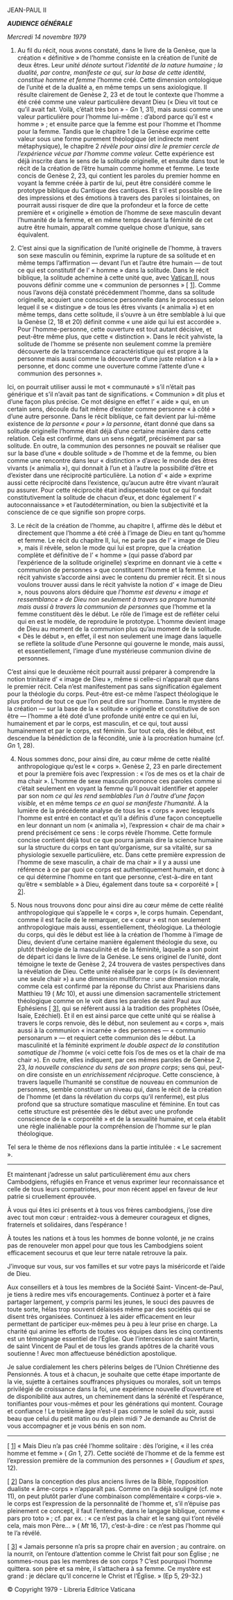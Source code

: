 JEAN-PAUL II

***AUDIENCE GÉNÉRALE***

*Mercredi 14 novembre 1979*

1. Au fil du récit, nous avons constaté, dans le livre de la Genèse, que la création « définitive » de l’homme consiste en la création de l’unité de deux êtres. Leur *unité dénote* surtout *l’identité de la nature humaine ; la dualité, par contre, manifeste ce qui, sur la base de cette identité, constitue homme et femme* l’homme créé. Cette dimension ontologique de l’unité et de la dualité a, en même temps un sens axiologique. Il résulte clairement de Genèse 2, 23 et de tout le contexte que l’homme a été créé comme une valeur particulière devant Dieu (« Dieu vit tout ce qu’il avait fait. Voilà, c’était très bon » - *Gn* 1, 31), mais aussi comme une valeur particulière pour l’homme lui-même : d’abord parce qu’il est « homme » ; et ensuite parce que la femme est pour l’homme et l’homme pour la femme. Tandis que le chapitre 1 de la Genèse exprime cette valeur sous une forme purement théologique (et indirecte ment métaphysique), le chapitre 2 *révèle pour ainsi dire le premier cercle de l’expérience vécue par l’homme comme valeur.* Cette expérience est déjà inscrite dans le sens de la solitude originelle, et ensuite dans tout le récit de la création de l’être humain comme homme et femme. Le texte concis de Genèse 2, 23, qui contient les paroles du premier homme en voyant la femme créée à partir de lui, peut être considéré comme le prototype biblique du Cantique des cantiques. Et s’il est possible de lire des impressions et des émotions à travers des paroles si lointaines, on pourrait aussi risquer de dire que la profondeur et la force de cette première et « originelle » émotion de l’homme de sexe masculin devant l’humanité de la femme, et en même temps devant la féminité de cet autre être humain, apparaît comme quelque chose d’unique, sans équivalent.

2. C’est ainsi que la signification de l’unité originelle de l’homme, à travers son sexe masculin ou féminin, exprime la rupture de sa solitude et en même temps l’affirmation — devant l’un et l’autre être humain — de tout ce qui est constitutif de l’ « homme » dans la solitude. Dans le récit biblique, la solitude achemine à cette unité que, avec [Vatican II](http://www.vatican.va/archive/hist_councils/ii_vatican_council/index_fr.htm), nous pouvons définir comme une « communion de personnes » [ [1](#_ftn1 "")]. Comme nous l’avons déjà constaté précédemment l’homme, dans sa solitude originelle, acquiert une conscience personnelle dans le processus selon lequel il se « distingue » de tous les êtres vivants (« animalia ») et en même temps, dans cette solitude, il s’ouvre à un être semblable à lui que la Genèse (2, 18 et 20) définit comme « une aide qui lui est accordée ». Pour l’homme-personne, cette ouverture est tout autant décisive, et peut-être même plus, que cette « distinction ». Dans le récit yahviste, la solitude de l’homme se présente non seulement comme la première découverte de la transcendance caractéristique qui est propre à la personne mais aussi comme la découverte d’une juste relation « à la » personne, et donc comme une ouverture comme l’attente d’une « communion des personnes ».

Ici, on pourrait utiliser aussi le mot « communauté » s’il n’était pas générique et s’il n’avait pas tant de significations. « Communion » dit plus et d’une façon plus précise. Ce mot désigne en effet l’ « aide » qui, en un certain sens, découle du fait même d’exister comme personne « à côté » d’une autre personne. Dans le récit biblique, ce fait devient par lui-même existence de *la personne « pour » la personne*, étant donné que dans sa solitude originelle l’homme était déjà d’une certaine manière dans cette relation. Cela est confirmé, dans un sens négatif, précisément par sa solitude. En outre, la communion des personnes ne pouvait se réaliser que sur la base d’une « double solitude » de l’homme et de la femme, ou bien comme une rencontre dans leur « distinction » d’avec le monde des êtres vivants (« animalia »), qui donnait à l’un et à l’autre la possibilité d’être et d’exister dans une réciprocité particulière. La notion d’ « aide » exprime aussi cette réciprocité dans l’existence, qu’aucun autre être vivant n’aurait pu assurer. Pour cette réciprocité était indispensable tout ce qui fondait constitutivement la solitude de chacun d’eux, et donc également l’ « autoconnaissance » et l’autodétermination, ou bien la subjectivité et la conscience de ce que signifie son propre corps.

3. Le récit de la création de l’homme, au chapitre I, affirme dès le début et directement que l’homme a été créé à l’image de Dieu en tant qu’homme et femme. Le récit du chapitre II, lui, ne parle pas de l’ « image de Dieu », mais il révèle, selon le mode qui lui est propre, que la création complète et définitive de l’ « homme » (qui passe d’abord par l’expérience de la solitude originelle) s’exprime en donnant vie à cette « communion de personnes » que constituent l’homme et la femme. Le récit yahviste s’accorde ainsi avec le contenu du premier récit. Et si nous voulons trouver aussi dans le récit yahviste la notion d’ « image de Dieu », nous pouvons alors déduire que *l’homme est devenu « image et ressemblance » de Dieu non seulement à travers sa propre humanité mais aussi à travers la communion de personnes* que l’homme et la femme constituent dès le début. Le rôle de l’image est de refléter celui qui en est le modèle, de reproduire le prototype. L’homme devient image de Dieu au moment de la communion plus qu’au moment de la solitude. « Dès le début », en effet, il est non seulement une image dans laquelle se reflète la solitude d’une Personne qui gouverne le monde, mais aussi, et essentiellement, l’image d’une mystérieuse communion divine de personnes.

C’est ainsi que le deuxième récit pourrait aussi préparer à comprendre la notion trinitaire d’ « image de Dieu », même si celle-ci n’apparaît que dans le premier récit. Cela n’est manifestement pas sans signification également pour la théologie du corps. Peut-être est-ce même l’aspect théologique le plus profond de tout ce que l’on peut dire sur l’homme. Dans le mystère de la création — sur la base de la « solitude » originelle et constitutive de son être — l’homme a été doté d’une profonde unité entre ce qui en lui, humainement et par le corps, est masculin, et ce qui, tout aussi humainement et par le corps, est féminin. Sur tout cela, dès le début, est descendue la bénédiction de la fécondité, unie à la procréation humaine (cf. *Gn* 1, 28).

4. Nous sommes donc, pour ainsi dire, au cœur même de cette réalité anthropologique qu’est le « corps ». Genèse 2, 23 en parle directement et pour la première fois avec l’expression : « l’os de mes os et la chair de ma chair ». L’homme de sexe masculin prononce ces paroles comme si c’était seulement en voyant la femme qu’il pouvait identifier et appeler par son nom *ce qui les rend semblables l’un à l’autre d’une façon visible,* et en même temps *ce en quoi se manifeste l’humanité.* À la lumière de la précédente analyse de tous les « corps » avec lesquels l’homme est entré en contact et qu’il a définis d’une façon conceptuelle en leur donnant un nom (« animalia »), l’expression « chair de ma chair » prend précisément ce sens : le corps révèle l’homme. Cette formule concise contient déjà tout ce que pourra jamais dire la science humaine sur la structure du corps en tant qu’organisme, sur sa vitalité, sur sa physiologie sexuelle particulière, etc. Dans cette première expression de l’homme de sexe masculin, a chair de ma chair » il y a aussi une référence à ce par quoi ce corps est authentiquement humain, et donc à ce qui détermine l’homme en tant que personne, c’est-à-dire en tant qu’être « semblable » à Dieu, également dans toute sa « corporéité » [ [2](#_ftn2 "")].

5. Nous nous trouvons donc pour ainsi dire au cœur même de cette réalité anthropologique qui s’appelle le « corps », le corps humain. Cependant, comme il est facile de le remarquer, ce « cœur » est non seulement anthropologique mais aussi, essentiellement, théologique. La théologie du corps, qui dès le début est liée à la création de l’homme à l’image de Dieu, devient d’une certaine manière également théologie du sexe, ou plutôt théologie de la masculinité et de la féminité, laquelle a son point de départ ici dans le livre de la Genèse. Le sens originel de l’unité, dont témoigne le texte de Genèse 2, 24 trouvera de vastes perspectives dans la révélation de Dieu. Cette unité réalisée par le corps (« ils deviennent une seule chair ») a une dimension multiforme : une dimension morale, comme cela est confirmé par la réponse du Christ aux Pharisiens dans Matthieu 19 ( *Mc* 10), et aussi une dimension sacramentelle strictement théologique comme on le voit dans les paroles de saint Paul aux Ephésiens [ [3](#_ftn3 "")], qui se réfèrent aussi à la tradition des prophètes (Osée, Isaïe, Ezéchiel). Et il en est ainsi parce que cette unité qui se réalise à travers le corps renvoie, dès le début, non seulement au « corps », mais aussi à la communion « incarnée » des personnes — « communio personarum » — et requiert cette communion dès le début. La masculinité et la féminité expriment *le double aspect de la constitution somatique de l’homme* (« voici cette fois l’os de mes os et la chair de ma chair »). En outre, elles indiquent, par ces mêmes paroles de Genèse 2, 23, *la nouvelle conscience du sens de son propre corps*; sens qui, peut-on dire consiste en un *enrichissement réciproque*. Cette conscience, à travers laquelle l’humanité se constitue de nouveau en communion de personnes, semble constituer un niveau qui, dans le récit de la création de l’homme (et dans la révélation du corps qu’il renferme), est plus profond que sa structure somatique masculine et féminine. En tout cas cette structure est présentée dès le début avec une profonde conscience de la « corporéité » et de la sexualité humaine, et cela établit une règle inaliénable pour la compréhension de l’homme sur le plan théologique.

Tel sera le thème de nos réflexions dans la partie intitulée : « Le sacrement ».

* * *

Et maintenant j’adresse un salut particulièrement ému aux chers Cambodgiens, réfugiés en France et venus exprimer leur reconnaissance et celle de tous leurs compatriotes, pour mon récent appel en faveur de leur patrie si cruellement éprouvée.

À vous qui êtes ici présents et à tous vos frères cambodgiens, j’ose dire avec tout mon cœur : entraidez-vous à demeurer courageux et dignes, fraternels et solidaires, dans l’espérance !

À toutes les nations et à tous les hommes de bonne volonté, je ne crains pas de renouveler mon appel pour que tous les Cambodgiens soient efficacement secourus et que leur terre natale retrouve la paix.

J’invoque sur vous, sur vos familles et sur votre pays la miséricorde et l’aide de Dieu.

Aux conseillers et à tous les membres de la Société Saint- Vincent-de-Paul, je tiens à redire mes vifs encouragements. Continuez à porter et à faire partager largement, y compris parmi les jeunes, le souci des pauvres de toute sorte, hélas trop souvent délaissés même par des sociétés qui se disent très organisées. Continuez à les aider efficacement en leur permettant de participer eux-mêmes peu à peu à leur prise en charge. La charité qui anime les efforts de toutes vos équipes dans les cinq continents est un témoignage essentiel de l’Église. Que l’intercession de saint Martin, de saint Vincent de Paul et de tous les grands apôtres de la charité vous soutienne ! Avec mon affectueuse bénédiction apostolique.

Je salue cordialement les chers pèlerins belges de l’Union Chrétienne des Pensionnés. A tous et à chacun, je souhaite que cette étape importante de la vie, sujette à certaines souffrances physiques ou morales, soit un temps privilégié de croissance dans la foi, une expérience nouvelle d’ouverture et de disponibilité aux autres, un cheminement dans la sérénité et l’espérance, tonifiantes pour vous-mêmes et pour les générations qui montent. Courage et confiance ! Le troisième âge n’est-il pas comme le soleil du soir, aussi beau que celui du petit matin ou du plein midi ? Je demande au Christ de vous accompagner et je vous bénis en son nom.

* * *

[ [1](#_ftnref1 "")] « Mais Dieu n’a pas créé l’homme solitaire : dès l’origine, « il les créa homme et femme » ( *Gn* 1, 27). Cette société de l’homme et de la femme est l’expression première de la communion des personnes » ( *Gaudium et spes*, 12).

[ [2](#_ftnref2 "")] Dans la conception des plus anciens livres de la Bible, l’opposition dualiste « âme-corps » n’apparaît pas. Comme on l’a déjà souligné (cf. note 11), on peut plutôt parler d’une combinaison complémentaire « corps-vie ». le corps est l’expression de la personnalité de l’homme et, s’il n’épuise pas pleinement ce concept, il faut l’entendre, dans le langage biblique, comme « pars pro toto » ; cf. par ex. : « ce n’est pas la chair et le sang qui t’ont révélé cela, mais mon Père... » ( *Mt* 16, 17), c’est-à-dire : ce n’est pas l’homme qui te l’a révélé.

[ [3](#_ftnref3 "")] « Jamais personne n’a pris sa propre chair en aversion ; au contraire. on la nourrit, on l’entoure d’attention comme le Christ fait pour son Église ; ne sommes-nous pas les membres de son corps ? C’est pourquoi l’homme quittera. son père et sa mère, il s’attachera à sa femme. Ce mystère est grand : je déclare qu’il concerne le Christ et l’Église. » (Ep 5, 29-32.)

© Copyright 1979 - Libreria Editrice Vaticana